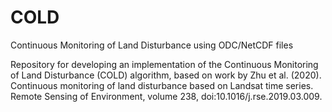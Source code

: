 # COLD
Continuous Monitoring of Land Disturbance using ODC/NetCDF files

Repository for developing an implementation of the Continuous Monitoring of Land Disturbance (COLD) algorithm, based on work by Zhu et al. (2020). Continuous monitoring of land disturbance based on Landsat time series. Remote Sensing of Environment, volume 238, doi:10.1016/j.rse.2019.03.009.

